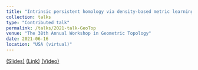 ```yaml
---
title: "Intrinsic persistent homology via density-based metric learning"
collection: talks
type: "Contributed talk"
permalink: /talks/2021-talk-GeoTop
venue: "The 38th Annual Workshop in Geometric Topology"
date: 2021-06-16
location: "USA (virtual)"
---
```


[(Slides)](http://ximenafernandez.github.io/files/Geometric_Topology_Workshop_2021.pdf )
[(Link)](http://faculty.tcu.edu/gfriedman/GTW2021/index.html)
[(Video)](https://www.youtube.com/watch?v=r1IbaXCEyrA&list=PLOujdvDienPu7gx86icUT8WTV9X4LT1gp&index=15)
